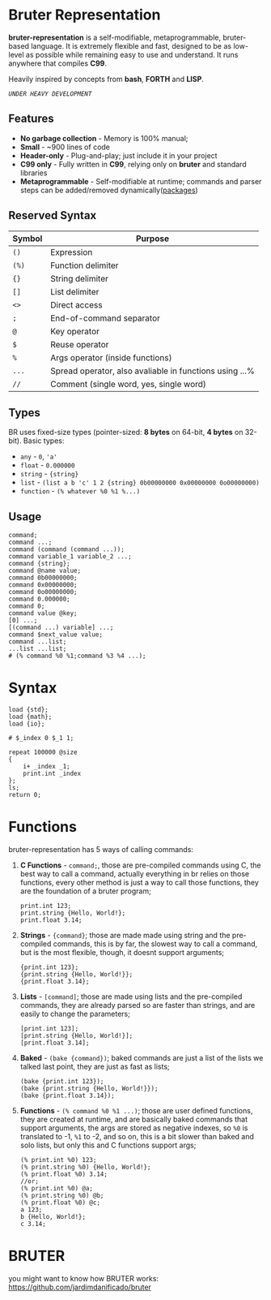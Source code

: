 # Bruter Representation

**bruter-representation** is a self-modifiable, metaprogrammable, bruter-based language. It is extremely flexible and fast, designed to be as low-level as possible while remaining easy to use and understand. It runs anywhere that compiles **C99**.

Heavily inspired by concepts from **bash**, **FORTH** and **LISP**.

*`UNDER HEAVY DEVELOPMENT`*

## Features

- **No garbage collection** - Memory is 100% manual;
- **Small** - ~900 lines of code
- **Header-only** - Plug-and-play; just include it in your project
- **C99 only** - Fully written in **C99**, relying only on **bruter** and standard libraries
- **Metaprogrammable** - Self-modifiable at runtime; commands and parser steps can be added/removed dynamically([packages](https://github.com/brutopolis/packages))

## Reserved Syntax

| Symbol | Purpose                                                 |
|--------|---------------------------------------------------------|
| `()`   | Expression                                              |
| `(%)`  | Function delimiter                                      |
| `{}`   | String delimiter                                        |
| `[]`   | List delimiter                                          |
| `<>`   | Direct access                                           |
| `;`    | End-of-command separator                                |
| `@`    | Key operator                                            |
| `$`    | Reuse operator                                          |
| `%`    | Args operator (inside functions)                        |
| `...`  | Spread operator, also avaliable in functions using ...% |
| `//`   | Comment (single word, yes, single word)                 |

## Types

BR uses fixed-size types (pointer-sized: **8 bytes** on 64-bit, **4 bytes** on 32-bit). Basic types:

- `any` - `0`, `'a'`
- `float` - `0.000000`
- `string` - `{string}`
- `list` - `(list a b 'c' 1 2 {string} 0b00000000 0x00000000 0o00000000)`
- `function` - `(% whatever %0 %1 %...)`

## Usage

```br
command;
command ...;
command (command (command ...));
command variable_1 variable_2 ...;
command {string};
command @name value;
command 0b00000000;
command 0x00000000;
command 0o00000000;
command 0.000000;
command 0;
command value @key;
[0] ...;
[(command ...) variable] ...;
command $next_value value;
command ...list;
...list ...list;
# (% command %0 %1;command %3 %4 ...);
```
# Syntax

```
load {std};
load {math};
load {io};

# $_index 0 $_1 1;

repeat 100000 @size 
{
    i+ _index _1;
    print.int _index
};
ls;
return 0;
```

# Functions

bruter-representation has 5 ways of calling commands:

1. **C Functions** - `command;`, those are pre-compiled commands using C, the best way to call a command, actually everything in br relies on those functions, every other method is just a way to call those functions, they are the foundation of a bruter program;

    ```
    print.int 123;
    print.string {Hello, World!};
    print.float 3.14;
    ```

2. **Strings** - `{command}`; those are made made using string and the pre-compiled commands, this is by far, the slowest way to call a command, but is the most flexible, though, it doesnt support arguments;
    ```
    {print.int 123};
    {print.string {Hello, World!}};
    {print.float 3.14};
    ```
3. **Lists** - `[command]`; those are made using lists and the pre-compiled commands, they are already parsed so are faster than strings, and are easily to change the parameters;
    ```
    [print.int 123];
    [print.string {Hello, World!}];
    [print.float 3.14];
    ```

4. **Baked** - `(bake {command})`; baked commands are just a list of the lists we talked last point, they are just as fast as lists;
    ```
    (bake {print.int 123});
    (bake {print.string {Hello, World!}});
    (bake {print.float 3.14});
    ```

5. **Functions** - `(% command %0 %1 ...)`; those are user defined functions, they are created at runtime, and are basically baked commands that support arguments, the args are stored as negative indexes, so `%0` is translated to -1, `%1` to -2, and so on, this is a bit slower than baked and solo lists, but only this and C functions support args;
    ```
    (% print.int %0) 123;
    (% print.string %0) {Hello, World!};
    (% print.float %0) 3.14;
    //or;
    (% print.int %0) @a;
    (% print.string %0) @b;
    (% print.float %0) @c;
    a 123;
    b {Hello, World!};
    c 3.14;
    ```
    

# BRUTER

you might want to know how BRUTER works: https://github.com/jardimdanificado/bruter

